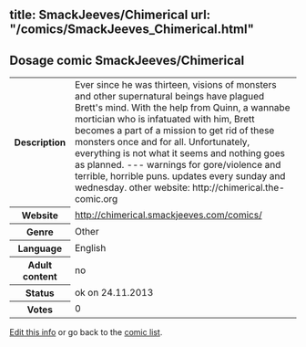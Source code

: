 title: SmackJeeves/Chimerical
url: "/comics/SmackJeeves_Chimerical.html"
---
Dosage comic SmackJeeves/Chimerical
-----------------------------------------

<p id="msg"></p>
<script type="text/javascript">
if (window.location.search === '?edit_info_mail=sent_ok') {
  var elem = document.getElementById("msg");
  elem.innerHTML = 'Edited information sucessfully sent for review, which is usually done daily. Thanks!';
  elem.className = 'ok';
}
</script>
<table class="comicinfo">
<tr>
<th>Description</th><td>Ever since he was thirteen, visions of monsters and other supernatural beings have plagued Brett's mind. With the help from Quinn, a wannabe mortician who is infatuated with him, Brett becomes a part of a mission to get rid of these monsters once and for all. Unfortunately, everything is not what it seems and nothing goes as planned. --- warnings for gore/violence and terrible, horrible puns. updates every sunday and wednesday. other website: http://chimerical.the-comic.org</td>
</tr>
<tr>
<th>Website</th><td><a href="http://chimerical.smackjeeves.com/comics/">http://chimerical.smackjeeves.com/comics/</a></td>
</tr>
<tr>
<th>Genre</th><td>Other</td>
</tr>
<tr>
<th>Language</th><td>English</td>
</tr>
<tr>
<th>Adult content</th><td>no</td>
</tr>
<tr>
<th>Status</th><td>ok on 24.11.2013</td>
</tr>
<tr>
<th>Votes</th><td>0</td>
</tr>
</table>

[Edit this info](SmackJeeves_Chimerical_edit.html) or go back to the [comic list](../comic-index.html).
